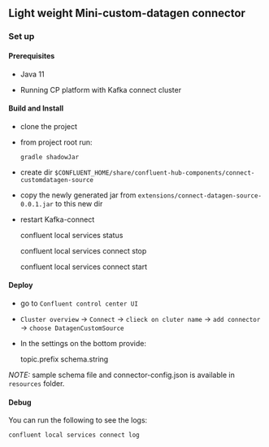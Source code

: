 ## Light weight Mini-custom-datagen connector

### Set up

#### Prerequisites

- Java 11 

- Running CP platform with Kafka connect cluster

#### Build and Install

- clone the project

- from project root run:

      gradle shadowJar

- create dir  `$CONFLUENT_HOME/share/confluent-hub-components/connect-customdatagen-source`

- copy the newly generated jar from `extensions/connect-datagen-source-0.0.1.jar` to this new dir

- restart Kafka-connect


    confluent local services status

    confluent local services connect stop

    confluent local services connect start


#### Deploy

- go to `Confluent control center UI`
- `Cluster overview` -> `Connect` -> `clieck on cluter name` -> `add connector` -> `choose DatagenCustomSource`
- In the settings on the bottom provide:


    topic.prefix
    schema.string

_NOTE:_ sample schema file and connector-config.json is available in `resources` folder.


#### Debug

You can run the following to see the logs:

    confluent local services connect log